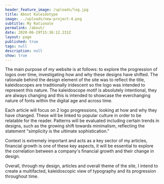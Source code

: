 ```yaml
---
header_feature_image: /uploads/log.jpg
title: About Kaleidotype
image: ../uploads/new-project-4.png
subtitle: My Rationale
permalink: /about/
date: 2020-06-29T15:36:12.231Z
layout: page
published: true
tags: null
description: null
show: true
---
```

The main purpose of my website is at follows: to explore the progression of logos over time, investigating how and why these designs have shifted. The rationale behind the design element of the site was to reflect the title, kaleidoscopes are traditionally iridescent so the logo was intended to represent this nature. The kaleidoscope motif is absolutely intentional, they are always changing and this is intended to showcase the everchanging nature of fonts within the digital age and across time.

Each article will focus on 2 logo progressions, looking at how and why they have changed. These will be linked to popular culture in order to be relatable for the reader. Patterns will be evaluated including certain trends in designs, such as the growing shift towards minimalism, reflecting the statement "simplicity is the ultimate sophistication."

Context is extremely important and acts as a key sector of my articles, financial growth is one of these key aspects, it will be essential to explore the correlation between a company's financial growth and their change in design. 

Overall, through my design, articles and overall theme of the site, I intend to create a multifacted, kaleidoscopic view of typography and its progression throughout time.
